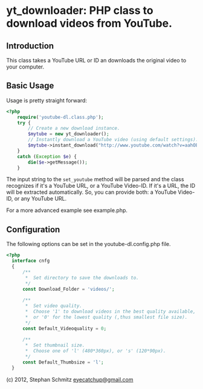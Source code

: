# yt_downloader: PHP class to download videos from YouTube.

## Introduction

This class takes a YouTube URL or ID an downloads the original video to your computer.

## Basic Usage

Usage is pretty straight forward:

```php
<?php
    require('youtube-dl.class.php');
    try {
        // Create a new download instance.
        $mytube = new yt_downloader();
        // Instantly download a YouTube video (using default settings).
        $mytube->instant_download("http://www.youtube.com/watch?v=aahOEZKTCzU");
    } 
    catch (Exception $e) {
        die($e->getMessage());
    }
```

The input string to the `set_youtube` method will be parsed and the class recognizes if it's a YouTube URL, or a YouTube Video-ID. 
If it's a URL, the ID will be extracted automatically. So, you can provide both: a YouTube Video-ID, or any YouTube URL.

For a more advanced example see example.php.

## Configuration

The following options can be set in the youtube-dl.config.php file.

```php
<?php
  interface cnfg
  {
      /**
       *  Set directory to save the downloads to.
       */
      const Download_Folder = 'videos/';
	
      /**
       *  Set video quality.
       *  Choose '1' to download videos in the best quality available, 
       *  or '0' for the lowest quality (,thus smallest file size).
       */
      const Default_Videoquality = 0;
	
      /**
       *  Set thumbnail size.
       *  Choose one of 'l' (480*360px), or 's' (120*90px).
       */
      const Default_Thumbsize = 'l';
  }
```

(c) 2012, Stephan Schmitz <eyecatchup@gmail.com>


